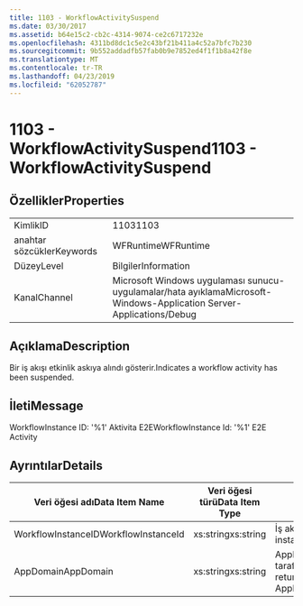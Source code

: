```yaml
---
title: 1103 - WorkflowActivitySuspend
ms.date: 03/30/2017
ms.assetid: b64e15c2-cb2c-4314-9074-ce2c6717232e
ms.openlocfilehash: 4311bd8dc1c5e2c43bf21b411a4c52a7bfc7b230
ms.sourcegitcommit: 9b552addadfb57fab0b9e7852ed4f1f1b8a42f8e
ms.translationtype: MT
ms.contentlocale: tr-TR
ms.lasthandoff: 04/23/2019
ms.locfileid: "62052787"
---
```

# <a name="1103---workflowactivitysuspend"></a><span data-ttu-id="d1127-102">1103 - WorkflowActivitySuspend</span><span class="sxs-lookup"><span data-stu-id="d1127-102">1103 - WorkflowActivitySuspend</span></span>
## <a name="properties"></a><span data-ttu-id="d1127-103">Özellikler</span><span class="sxs-lookup"><span data-stu-id="d1127-103">Properties</span></span>  
  
|||  
|-|-|  
|<span data-ttu-id="d1127-104">Kimlik</span><span class="sxs-lookup"><span data-stu-id="d1127-104">ID</span></span>|<span data-ttu-id="d1127-105">1103</span><span class="sxs-lookup"><span data-stu-id="d1127-105">1103</span></span>|  
|<span data-ttu-id="d1127-106">anahtar sözcükler</span><span class="sxs-lookup"><span data-stu-id="d1127-106">Keywords</span></span>|<span data-ttu-id="d1127-107">WFRuntime</span><span class="sxs-lookup"><span data-stu-id="d1127-107">WFRuntime</span></span>|  
|<span data-ttu-id="d1127-108">Düzey</span><span class="sxs-lookup"><span data-stu-id="d1127-108">Level</span></span>|<span data-ttu-id="d1127-109">Bilgiler</span><span class="sxs-lookup"><span data-stu-id="d1127-109">Information</span></span>|  
|<span data-ttu-id="d1127-110">Kanal</span><span class="sxs-lookup"><span data-stu-id="d1127-110">Channel</span></span>|<span data-ttu-id="d1127-111">Microsoft Windows uygulaması sunucu-uygulamalar/hata ayıklama</span><span class="sxs-lookup"><span data-stu-id="d1127-111">Microsoft-Windows-Application Server-Applications/Debug</span></span>|  
  
## <a name="description"></a><span data-ttu-id="d1127-112">Açıklama</span><span class="sxs-lookup"><span data-stu-id="d1127-112">Description</span></span>  
 <span data-ttu-id="d1127-113">Bir iş akışı etkinlik askıya alındı gösterir.</span><span class="sxs-lookup"><span data-stu-id="d1127-113">Indicates a workflow activity has been suspended.</span></span>  
  
## <a name="message"></a><span data-ttu-id="d1127-114">İleti</span><span class="sxs-lookup"><span data-stu-id="d1127-114">Message</span></span>  
 <span data-ttu-id="d1127-115">WorkflowInstance ID: '%1' Aktivita E2E</span><span class="sxs-lookup"><span data-stu-id="d1127-115">WorkflowInstance Id: '%1' E2E Activity</span></span>  
  
## <a name="details"></a><span data-ttu-id="d1127-116">Ayrıntılar</span><span class="sxs-lookup"><span data-stu-id="d1127-116">Details</span></span>  
  
|<span data-ttu-id="d1127-117">Veri öğesi adı</span><span class="sxs-lookup"><span data-stu-id="d1127-117">Data Item Name</span></span>|<span data-ttu-id="d1127-118">Veri öğesi türü</span><span class="sxs-lookup"><span data-stu-id="d1127-118">Data Item Type</span></span>|<span data-ttu-id="d1127-119">Açıklama</span><span class="sxs-lookup"><span data-stu-id="d1127-119">Description</span></span>|  
|--------------------|--------------------|-----------------|  
|<span data-ttu-id="d1127-120">WorkflowInstanceID</span><span class="sxs-lookup"><span data-stu-id="d1127-120">WorkflowInstanceId</span></span>|<span data-ttu-id="d1127-121">xs:string</span><span class="sxs-lookup"><span data-stu-id="d1127-121">xs:string</span></span>|<span data-ttu-id="d1127-122">İş akışı örnek kimliği.</span><span class="sxs-lookup"><span data-stu-id="d1127-122">The workflow instance id.</span></span>|  
|<span data-ttu-id="d1127-123">AppDomain</span><span class="sxs-lookup"><span data-stu-id="d1127-123">AppDomain</span></span>|<span data-ttu-id="d1127-124">xs:string</span><span class="sxs-lookup"><span data-stu-id="d1127-124">xs:string</span></span>|<span data-ttu-id="d1127-125">AppDomain.CurrentDomain.FriendlyName tarafından döndürülen dize.</span><span class="sxs-lookup"><span data-stu-id="d1127-125">The string returned by AppDomain.CurrentDomain.FriendlyName.</span></span>|
